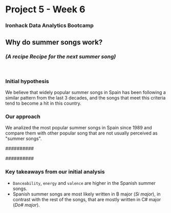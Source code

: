 # Project 5 - Week 6

### Ironhack Data Analytics Bootcamp

## **Why do summer songs work?**
### *(A recipe Recipe for the next summer song)*

<br>

### **Initial hypothesis**

We believe that widely popular summer songs in Spain has been following a similar pattern from the last 3 decades, and the songs that meet this criteria tend to become a hit in this country.

### **Our approach**

We analized the most popular summer songs in Spain since 1989 and compare them with other popular song that are not usually perceived as "summer songs".

##########


##########

### **Key takeaways from our initial analysis**

- `Danceability`, `energy` and `valence` are higher in the Spanish summer songs.
- Spanish summer songs are most likely written in B major (*Si major*), in contrast with the rest of the songs, that are mostly written in C# major (*Do# major*).
